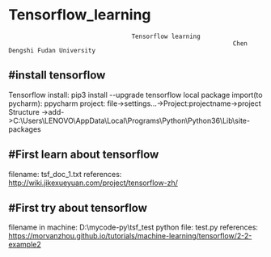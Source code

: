 # Tensorflow_learning
                                      Tensorflow learning
                                                                  Chen Dengshi Fudan University
#install tensorflow
-------------------
Tensorflow install: pip3 install --upgrade tensorflow
local package import(to pycharm): ppycharm project: file->settings...->Project:projectname->project Structure
->add->C:\Users\LENOVO\AppData\Local\Programs\Python\Python36\Lib\site-packages

#First learn about tensorflow
-----------------------------
filename: tsf_doc_1.txt
references: http://wiki.jikexueyuan.com/project/tensorflow-zh/

#First try about tensorflow
-----------------------------
filename in machine: D:\mycode-py\tsf_test
python file: test.py
references: https://morvanzhou.github.io/tutorials/machine-learning/tensorflow/2-2-example2
